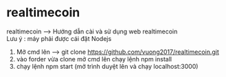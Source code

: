 # realtimecoin
realtimecoin
--> Hướng dẫn cài và sử dụng web realtimecoin <br/>
Lưu ý : máy phải được cái đặt Nodejs <br/>
1. Mở cmd lên --> git clone https://github.com/vuong2017/realtimecoin.git <br/>
2. vào forder vừa clone mở cmd lên chạy lệnh npm install <br/>
3. chạy lệnh npm start (mở trình duyệt lên và chạy localhost:3000)
